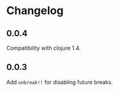 # Changelog

## 0.0.4

Compatibility with clojure 1.4.

## 0.0.3

Add `unbreak!!` for disabling future breaks.